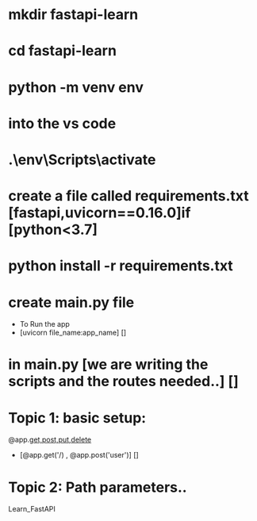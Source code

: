 # mkdir fastapi-learn
# cd fastapi-learn
# python -m venv env
# into the vs code 
# .\env\Scripts\activate
# create a file called requirements.txt [fastapi,uvicorn==0.16.0]if [python<3.7]
# python install -r requirements.txt
# create main.py file

* To Run the app 
* [uvicorn file_name:app_name] []

# in main.py [we are writing the scripts and the routes needed..] [] 

# Topic 1: basic setup:
@app.[get,post,put,delete]('route_link')
* [@app.get('/) ,  @app.post('user')] []


# Topic 2: Path parameters..
Learn_FastAPI
